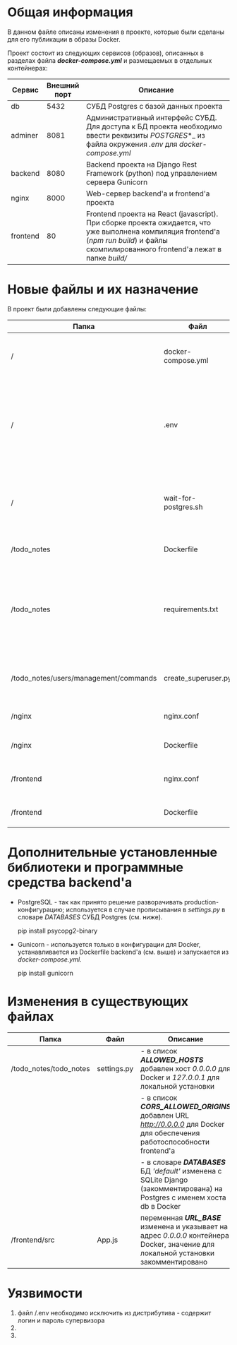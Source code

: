 # Общая информация

В данном файле описаны изменения в проекте, которые были сделаны для его публикации в образы Docker.

Проект состоит из следующих сервисов (образов), описанных в разделах файла **_docker-compose.yml_** и размещаемых в отдельных контейнерах:

| Сервис   | Внешний<br/>порт | Описание                                                                                                                                                                                |
|----------|------------------|-----------------------------------------------------------------------------------------------------------------------------------------------------------------------------------------|
| db       | 5432             | СУБД Postgres с базой данных проекта                                                                                                                                                    |
| adminer  | 8081             | Административный интерфейс СУБД. Для доступа к БД проекта необходимо ввести реквизиты _POSTGRES_*_ из файла окружения _.env_ для _docker-compose.yml_                                   |
| backend  | 8080             | Backend проекта на Django Rest Framework (python) под управлением сервера Gunicorn                                                                                                      |
| nginx    | 8000             | Web-сервер backend'а и frontend'а проекта                                                                                                                                               |
| frontend | 80               | Frontend проекта на React (javascript). При сборке проекта ожидается, что уже выполнена компиляция frontend'а (_npm run build_) и файлы скомпилированного frontend'а лежат в папке _build/_ |

# Новые файлы и их назначение

В проект были добавлены следующие файлы:

| Папка                                 | Файл                 | Описание                                                                                                                                          |
|---------------------------------------|----------------------|---------------------------------------------------------------------------------------------------------------------------------------------------|
| /                                     | docker-compose.yml   | Главный конфигурационный файл Docker Compose для сборки проекта                                                                                   |
| /                                     | .env                 | Файл окружения (environment) для docker-compose.yml, где хранятся данные, которые не надо размещать в публичном доступе (логины, пароли и прочее) |
| /                                     | wait-for-postgres.sh | bash-скрипт, ожидающий, когда поднимется СУБД Postgres, во избежание ошибок миграции баз данных Django.                                           |
| /todo_notes                           | Dockerfile           | Конфигурационный файл Docker для backend'а                                                                                                        |
| /todo_notes                           | requirements.txt     | Сгенерированный командой **_pip freeze_** список зависимостей (сторонних библиотек) проекта, используемый в Dockerfile backend'а                  |
| /todo_notes/users/management/commands | create_superuser.py  | Командный скрипт management.py для создания суперюзера Django                                                                                     |
| /nginx                                | nginx.conf           | Файл конфигурации сервера nginx                                                                                                                   |
| /nginx                                | Dockerfile           | Конфигурационный файл Docker для nginx                                                                                                            |
| /frontend                             | nginx.conf           | Файл конфигурации nginx для frontend'а                                                                                                            |
| /frontend                             | Dockerfile           | Конфигурационный файл Docker для frontend'а                                                                                                       |

# Дополнительные установленные библиотеки и программные средства backend'а

- PostgreSQL - так как принято решение разворачивать production-конфигурацию; используется в случае прописывания в 
_settings.py_ в словаре _DATABASES_ СУБД Postgres (см. ниже).


    pip install psycopg2-binary

- Gunicorn - используется только в конфигурации для Docker, устанавливается из Dockerfile backend'а (см. выше) и
запускается из _docker-compose.yml_.


    pip install gunicorn

# Изменения в существующих файлах

| Папка                  | Файл        | Описание                                                                                                                               |
|------------------------|-------------|----------------------------------------------------------------------------------------------------------------------------------------|
| /todo_notes/todo_notes | settings.py | - в список **_ALLOWED_HOSTS_** добавлен хост _0.0.0.0_ для Docker и _127.0.0.1_ для локальной установки                                |
|                        |             | - в список **_CORS_ALLOWED_ORIGINS_** добавлен URL _http://0.0.0.0_ для Docker для обеспечения работоспособности frontend'а            |
|                        |             | - в словаре **_DATABASES_** БД _'default'_ изменена с SQLite Django (закомментирована) на Postgres с именем хоста db в Docker          |
| /frontend/src          | App.js      | переменная **_URL_BASE_** изменена и указывает на адрес _0.0.0.0_ контейнера Docker, значение для локальной установки закомментировано |

# Уязвимости

1. файл /.env необходимо исключить из дистрибутива - содержит логин и пароль супервизора
2. 
3. 
